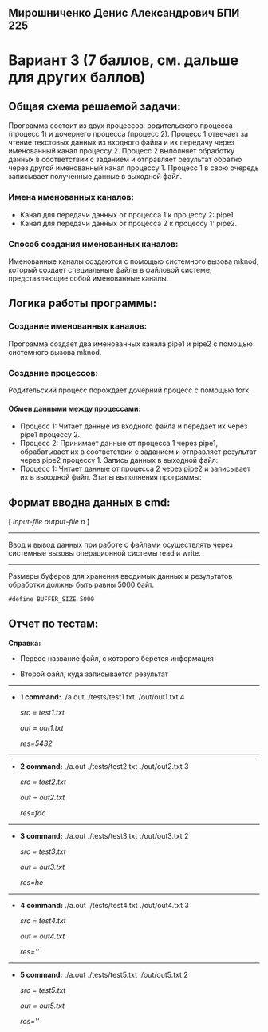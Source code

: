 ## Мирошниченко Денис Александрович БПИ 225

# Вариант 3 (7 баллов, см. дальше для других баллов)

## Общая схема решаемой задачи:

Программа состоит из двух процессов: родительского процесса (процесс 1) и дочернего процесса (процесс 2).
Процесс 1 отвечает за чтение текстовых данных из входного файла и их передачу через именованный канал процессу 2.
Процесс 2 выполняет обработку данных в соответствии с заданием и отправляет результат обратно через другой 
именованный канал процессу 1. Процесс 1 в свою очередь записывает полученные данные в выходной файл.

### Имена именованных каналов:

- Канал для передачи данных от процесса 1 к процессу 2: pipe1.
- Канал для передачи данных от процесса 2 к процессу 1: pipe2.


### Способ создания именованных каналов:

  Именованные каналы создаются с помощью системного вызова mknod, который создает специальные файлы
  в файловой системе, представляющие собой именованные каналы.

## Логика работы программы:

### Cоздание именованных каналов:

Программа создает два именованных канала pipe1 и pipe2 с помощью системного
вызова mknod.

### Создание процессов:

Родительский процесс порождает дочерний процесс с помощью fork.

#### Обмен данными между процессами:

- Процесс 1:
  Читает данные из входного файла и передает их через pipe1 процессу 2.
- Процесс 2:
Принимает данные от процесса 1 через pipe1, обрабатывает их в соответствии с заданием и отправляет результат через pipe2 процессу 1.
Запись данных в выходной файл:
- Процесс 1:
Читает данные от процесса 2 через pipe2 и записывает их в выходной файл.
Этапы выполнения программы:

## Формат вводна данных в cmd:

[ *input-file output-file n* ]

---

Ввод и вывод данных при работе с файлами осуществлять через системные вызовы операционной системы read и write.

---

Размеры буферов для хранения вводимых данных и результатов обработки должны быть равны 5000 байт.

```
#define BUFFER_SIZE 5000
```

## Отчет по тестам:

**Справка:**

- Первое название файл, с которого берется информация

- Второй файл, куда записывается результат


---

- **1 command:** ./a.out ./tests/test1.txt ./out/out1.txt 4
    
    *src = test1.txt*

    *out = out1.txt*

    *res=5432*

---

- **2 command:** ./a.out ./tests/test2.txt ./out/out2.txt 3
    
    *src = test2.txt*

    *out = out2.txt*

    *res=fdc*

---

- **3 command:** ./a.out ./tests/test3.txt ./out/out3.txt 2
    
    *src = test3.txt*

    *out = out3.txt*

    *res=he* 

---

- **4 command:** ./a.out ./tests/test4.txt ./out/out4.txt 3
    
    *src = test4.txt*

    *out = out4.txt*

    *res=''*

---

- **5 command:** ./a.out ./tests/test5.txt ./out/out5.txt 2
    
    *src = test5.txt*

    *out = out5.txt*

    *res=''*